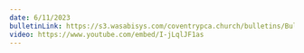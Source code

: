 ```yaml
---
date: 6/11/2023
bulletinLink: https://s3.wasabisys.com/coventrypca.church/bulletins/Bulletin 2023-06-11.pdf
video: https://www.youtube.com/embed/I-jLqlJF1as
---
```

